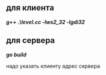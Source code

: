## для клиента

___g++ .\level.cc -lws2_32 -lgdi32___
  
## для сервера
___go build___ 

надо указать клиенту адрес сервера
